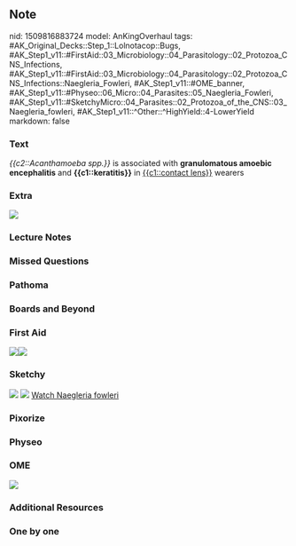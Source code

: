 ## Note
nid: 1509816883724
model: AnKingOverhaul
tags: #AK_Original_Decks::Step_1::Lolnotacop::Bugs, #AK_Step1_v11::#FirstAid::03_Microbiology::04_Parasitology::02_Protozoa_CNS_Infections, #AK_Step1_v11::#FirstAid::03_Microbiology::04_Parasitology::02_Protozoa_CNS_Infections::Naegleria_Fowleri, #AK_Step1_v11::#OME_banner, #AK_Step1_v11::#Physeo::06_Micro::04_Parasites::05_Naegleria_Fowleri, #AK_Step1_v11::#SketchyMicro::04_Parasites::02_Protozoa_of_the_CNS::03_Naegleria_fowleri, #AK_Step1_v11::^Other::^HighYield::4-LowerYield
markdown: false

### Text
<i>{{c2::Acanthamoeba spp.}}</i> is associated with
<b>granulomatous amoebic encephalitis</b> and
<b>{{c1::keratitis}}</b> in <u>{{c1::contact lens}}</u> wearers

### Extra
<img src="paste-26212185407970.jpg">

### Lecture Notes


### Missed Questions


### Pathoma


### Boards and Beyond


### First Aid
<img src="paste-33496449941507.jpg"><img src=
"paste-43933220470787.jpg">

### Sketchy
<img src="paste-43778601648131.jpg"> <img src=
"paste-f6fbed74064766a0ed208b91077725acb7f19446.png"> <a href=
"https://dashboard.sketchy.com/study/medical/courses/medical-microbiology/units/medical-microbiology-parasites/videos/medical-microbiology-parasites-protozoa-of-the-cns-naegleria-fowleri?utm_source=anki&utm_medium=partnership&utm_campaign=february_update&utm_content=medical">
Watch Naegleria fowleri</a>

### Pixorize


### Physeo


### OME
<div class="ome-widget">
  <a href="https://onlinemeded.org?ref=anki"><img src=
  "_OME_AnkiFlashcards_General_4.png"></a>
</div>

### Additional Resources


### One by one

